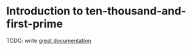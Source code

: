# Introduction to ten-thousand-and-first-prime

TODO: write [great documentation](http://jacobian.org/writing/what-to-write/)
